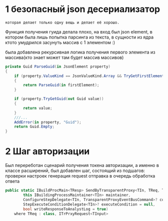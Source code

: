 # 1 безопасный json десериализатор

```
которая делает только одну вещь и делает её хорошо.
```

Функция получения гуида делала плохо, на вход был json element, в котором была лишь попытка парсинга из текста, в сущности из ядра ктото умудрился засунуть массив с 1 элементом :)

была добавлена рекурсивная логика получения первого элемента из массива(кто знает может там будет массив массивов)

```cs
private Guid ParseGuid(in JsonElement property)
{
    if (property.ValueKind == JsonValueKind.Array && TryGetFirstElement(in property, out JsonElement firstElement))
    {
        return ParseGuid(in firstElement);
    }

    if (property.TryGetGuid(out Guid value))
    {
        return value;
    }
	///...
    AddError(in property, "Guid");
    return Guid.Empty;
}
```
# 2 Шаг авторизации

Был перереботан сценарий получения токена авторизации, а именно в классе расширений, был добавлен шаг, состоящий из подшагов:
проверки настроек
генерация request
отправка в очередь
обработка ответа
```cs
public static IBuildProcMain<TResp> SendByTransparentProxy<TIn, TReq, TResponse>(
        this IBuildingProcessMaintainer<TIn> maintainer,
        ConfigureStepDelegate<TIn, TransparentProxyEventBusCommand>? configureAction,
        StepExecuteConditionDelegate<TIn>? executeCondition = null,
        bool writeResponseToAnalystLog = true)
    where TReq : class, ITrPrxyRequest<TInput>
```
